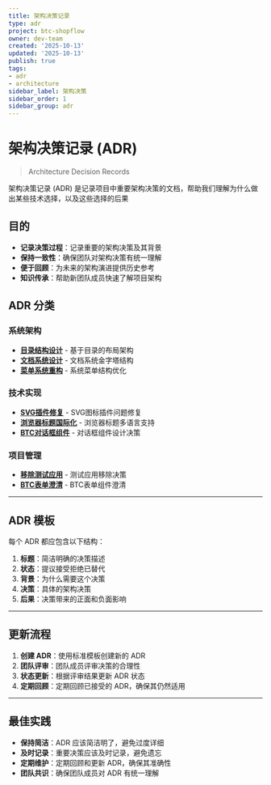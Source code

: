 ```yaml
---
title: 架构决策记录
type: adr
project: btc-shopflow
owner: dev-team
created: '2025-10-13'
updated: '2025-10-13'
publish: true
tags:
- adr
- architecture
sidebar_label: 架构决策
sidebar_order: 1
sidebar_group: adr
---
```


# 架构决策记录 (ADR)

> Architecture Decision Records

架构决策记录 (ADR) 是记录项目中重要架构决策的文档，帮助我们理解为什么做出某些技术选择，以及这些选择的后果

## 目的

- **记录决策过程**：记录重要的架构决策及其背景
- **保持一致性**：确保团队对架构决策有统一理解
- **便于回顾**：为未来的架构演进提供历史参考
- **知识传承**：帮助新团队成员快速了解项目架构

## ADR 分类

### 系统架构
- **[目录结构设计](/adr/system/2025-10-11-directory-based-layout)** - 基于目录的布局架构
- **[文档系统设计](/adr/system/2025-10-11-doc-system-pyramid)** - 文档系统金字塔结构
- **[菜单系统重构](/adr/system/2025-10-12-system-menu-restructure)** - 系统菜单结构优化

### 技术实现
- **[SVG插件修复](/adr/technical/2025-10-11-svg-plugin-fix)** - SVG图标插件问题修复
- **[浏览器标题国际化](/adr/technical/2025-10-12-browser-title-i18n)** - 浏览器标题多语言支持
- **[BTC对话框组件](/adr/technical/2025-10-12-btc-dialog-component)** - 对话框组件设计决策

### 项目管理
- **[移除测试应用](/adr/project/2025-10-11-remove-test-app)** - 测试应用移除决策
- **[BTC表单澄清](/adr/project/2025-10-12-btc-upsert-form-clarification)** - BTC表单组件澄清

---

## ADR 模板

每个 ADR 都应包含以下结构：

1. **标题**：简洁明确的决策描述
2. **状态**：提议接受拒绝已替代
3. **背景**：为什么需要这个决策
4. **决策**：具体的架构决策
5. **后果**：决策带来的正面和负面影响

---

## 更新流程

1. **创建 ADR**：使用标准模板创建新的 ADR
2. **团队评审**：团队成员评审决策的合理性
3. **状态更新**：根据评审结果更新 ADR 状态
4. **定期回顾**：定期回顾已接受的 ADR，确保其仍然适用

---

## 最佳实践

- **保持简洁**：ADR 应该简洁明了，避免过度详细
- **及时记录**：重要决策应该及时记录，避免遗忘
- **定期维护**：定期回顾和更新 ADR，确保其准确性
- **团队共识**：确保团队成员对 ADR 有统一理解
